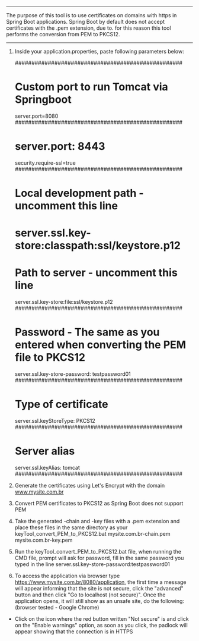 -------------------------------------------------- ----------------------------------------------
The purpose of this tool is to use certificates on domains with https in Spring Boot applications.
Spring Boot by default does not accept certificates with the .pem extension, due to. 
for this reason this tool performs the conversion from PEM to PKCS12.
-------------------------------------------------- ----------------------------------------------

1. Inside your application.properties, paste following parameters below:

	################################################### 
	# Custom port to run Tomcat via Springboot
	server.port=8080
	################################################### 
	# server.port: 8443
	security.require-ssl=true
	###################################################
	# Local development path - uncomment this line
	# server.ssl.key-store:classpath:ssl/keystore.p12

	# Path to server - uncomment this line
	server.ssl.key-store:file:ssl/keystore.p12
	###################################################
	# Password - The same as you entered when converting the PEM file to PKCS12
	server.ssl.key-store-password: testpassword01
	################################################### 
	# Type of certificate
	server.ssl.keyStoreType: PKCS12
	################################################### 
	# Server alias
	server.ssl.keyAlias: tomcat
	################################################### 

2. Generate the certificates using Let's Encrypt with the domain www.mysite.com.br
3. Convert PEM certificates to PKCS12 as Spring Boot does not support PEM
4. Take the generated -chain and -key files with a .pem extension and place these files in the same directory as your keyTool_convert_PEM_to_PKCS12.bat 
   mysite.com.br-chain.pem
   mysite.com.br-key.pem

5. Run the keyTool_convert_PEM_to_PKCS12.bat file, when running the CMD file, prompt will ask for password, fill in the same password you typed in the line 
   server.ssl.key-store-password:testpassword01
	
6. To access the application via browser type https://www.mysite.com.br/8080/application, the first time a message will appear informing that the site is not secure, click the "advanced" button and then click "Go to localhost (not secure)".
Once the application opens, it will still show as an unsafe site, do the following: (browser tested - Google Chrome)
- Click on the icon where the red button written "Not secure" is and click on the "Enable warnings" option, as soon as you click, the padlock will appear showing that the connection is in HTTPS
